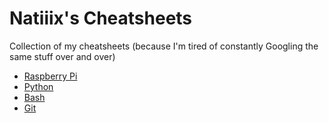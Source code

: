 # Natiiix's Cheatsheets

Collection of my cheatsheets (because I'm tired of constantly Googling the same stuff over and over)

- [Raspberry Pi](RaspberryPi.md)
- [Python](Python.md)
- [Bash](Bash.md)
- [Git](Git.md)
